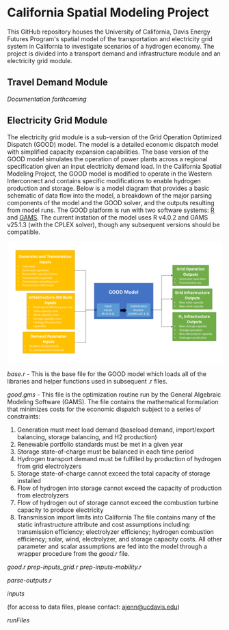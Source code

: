# California Spatial Modeling Project

This GitHub repository houses the University of California, Davis Energy Futures Program's spatial model of the transportation and electricity grid system in California to investigate scenarios of a hydrogen economy.  The project is divided into a transport demand and infrastructure module and an electricity grid module.

## Travel Demand Module
*Documentation forthcoming*

## Electricity Grid Module
The electricity grid module is a sub-version of the Grid Operation Optimized Dispatch (GOOD) model.  The model is a detailed economic dispatch model with simplified capacity expansion capabilities.  The base version of the GOOD model simulates the operation of power plants across a regional specification given an input electricity demand load.  In the California Spatial Modeling Project, the GOOD model is modified to operate in the Western Interconnect and contains specific modifications to enable hydrogen production and storage.  Below is a model diagram that provides a basic schematic of data flow into the model, a breakdown of the major parsing components of the model and the GOOD solver, and the outputs resulting from model runs.  The GOOD platform is run with two software systems: [R](https://www.r-project.org/) and [GAMS](https://www.gams.com/).  The current instation of the model uses R v4.0.2 and GAMS v25.1.3 (with the CPLEX solver), though any subsequent versions should be compatible.

![Screenshot](./grid_module/good_diagram.png)

*base.r* - This is the base file for the GOOD model which loads all of the libraries and helper functions used in subsequent .r files.

*good.gms* - This file is the optimization routine run by the General Algebraic Modeling Software (GAMS).  The file contains the mathematical formulation that minimizes costs for the economic dispatch subject to a series of constraints:
1. Generation must meet load demand (baseload demand, import/export balancing, storage balancing, and H2 production)
2. Renewable portfolio standards must be met in a given year
3. Storage state-of-charge must be balanced in each time period
4. Hydrogen transport demand must be fulfilled by production of hydrogen from grid electrolyzers
5. Storage state-of-charge cannot exceed the total capacity of storage installed
6. Flow of hydrogen into storage cannot exceed the capacity of production from electrolyzers
7. Flow of hydrogen out of storage cannot exceed the combustion turbine capacity to produce electricity
8. Transmission import limits into California
The file contains many of the static infrastructure attribute and cost assumptions including: transmission efficiency; electrolyzer efficiency; hydrogen combustion efficiency; solar, wind, electrolyzer, and storage capacity costs.  All other parameter and scalar assumptions are fed into the model through a wrapper procedure from the *good.r* file.

*good.r*
*prep-inputs_grid.r*
*prep-inputs-mobility.r*

*parse-outputs.r*


*inputs*

(for access to data files, please contact: ajenn@ucdavis.edu)

*runFiles*
